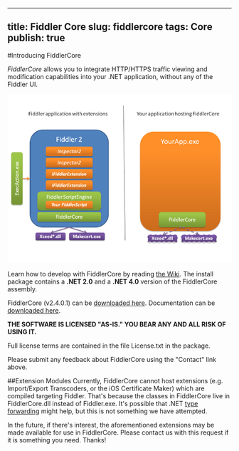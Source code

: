 <!-- http://fiddler2.com/Fiddler/Core/ -->

---
title: Fiddler Core
slug: fiddlercore
tags: Core
publish: true
---


#Introducing FiddlerCore

*FiddlerCore* allows you to integrate HTTP/HTTPS traffic viewing and modification capabilities into your .NET application, without any of the Fiddler UI. 

![FiddlerVsFiddlerCore](images/fiddler_vs_fiddlercore.png)

Learn how to develop with FiddlerCore by reading [the Wiki](http://fiddler.wikidot.com/fiddlercore). The install package contains a **.NET 2.0** and a **.NET 4.0** version of the FiddlerCore assembly.

FiddlerCore (v2.4.0.1) can be [downloaded here](http://fiddler2.com/redir/?id=FiddlerCoreBits).
Documentation can be [downloaded here](http://fiddler2.com/dl/FiddlerCoreDocsSetup.exe).

**THE SOFTWARE IS LICENSED "AS-IS." YOU BEAR ANY AND ALL RISK OF USING IT.**

Full license terms are contained in the file License.txt in the package. 

Please submit any feedback about FiddlerCore using the "Contact" link above.

##Extension Modules
Currently, FiddlerCore cannot host extensions (e.g. Import/Export Transcoders, or the iOS Certificate Maker) which are compiled targeting Fiddler. That's because the classes in FiddlerCore live in FiddlerCore.dll instead of Fiddler.exe. It's possible that .NET [type forwarding](http://msdn.microsoft.com/en-us/library/ms404275.aspx) might help, but this is not something we have attempted. 

In the future, if there's interest, the aforementioned extensions may be made available for use in FiddlerCore. Please contact us with this request if it is something you need. Thanks!
